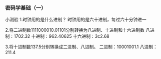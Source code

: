 ### 密码学基础（一）
小测验
1.时钟用的是什么进制？
时钟用的是六十进制，每过六十分钟进一

2.将二进制数1111000010.01101分别转换为八进制、十进制和十六进制数
八进制：1702.32
十进制：962.40625
十六进制：3c2.68

3.将十进制数137.5分别转换成二进制、八进制。
二进制：10001001.1
八进制：211.4